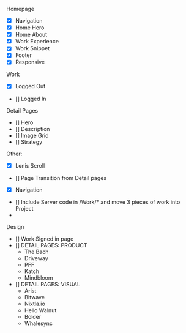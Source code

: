 Homepage
- [x] Navigation
- [x] Home Hero
- [x] Home About
- [x] Work Experience
- [x] Work Snippet
- [x] Footer 
- [x] Responsive

Work 
- [x] Logged Out
- [] Logged In

Detail Pages
- [] Hero 
- [] Description
- [] Image Grid
- [] Strategy

Other: 
- [x] Lenis Scroll
- [] Page Transition from Detail pages
- [x] Navigation
- [] Include Server code in /Work/* and move 3 pieces of work into Project
- 



Design
- [] Work Signed in page 
- [] DETAIL PAGES: PRODUCT
    - The Bach   
    - Driveway   
    - PFF   
    - Katch
    - Mindbloom
- [] DETAIL PAGES: VISUAL
    - Arist
    - Bitwave
    - Nixtla.io
    - Hello Walnut
    - Bolder
    - Whalesync
